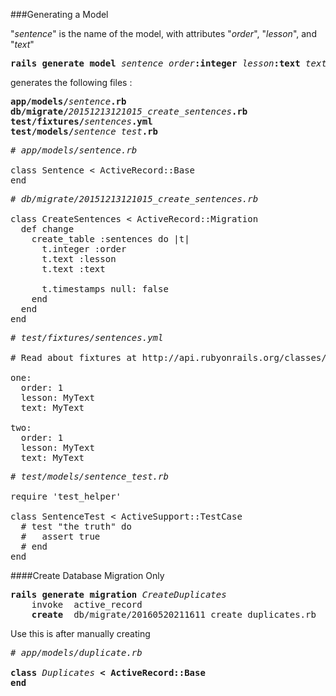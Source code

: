 ###Generating a Model

"<em>sentence</em>" is the name of the model, with attributes "<em>order</em>", "<em>lesson</em>", and "<em>text</em>"


<pre>
<b>rails generate model</b> <em>sentence</em> <em>order</em><b>:integer</b> <em>lesson</em><b>:text</b> <em>text</em><b>:text</b>
</pre>
generates the following files :
<pre>
<b>app/models/</b><em>sentence</em><b>.rb</b>
<b>db/migrate/</b><em>20151213121015_create_sentences</em><b>.rb</b>
<b>test/fixtures/</b><em>sentences</em><b>.yml</b>
<b>test/models/</b><em>sentence_test</em><b>.rb</b>
</pre>

<pre>
<em># app/models/sentence.rb</em>

class Sentence < ActiveRecord::Base
end
</pre>

<pre>
<em># db/migrate/20151213121015_create_sentences.rb</em>

class CreateSentences < ActiveRecord::Migration
  def change
    create_table :sentences do |t|
      t.integer :order
      t.text :lesson
      t.text :text

      t.timestamps null: false
    end
  end
end
</pre>

<pre>
<em># test/fixtures/sentences.yml</em>

# Read about fixtures at http://api.rubyonrails.org/classes/ActiveRecord/FixtureSet.html

one:
  order: 1
  lesson: MyText
  text: MyText

two:
  order: 1
  lesson: MyText
  text: MyText
</pre>

<pre>
<em># test/models/sentence_test.rb</em>

require 'test_helper'

class SentenceTest < ActiveSupport::TestCase
  # test "the truth" do
  #   assert true
  # end
end
</pre>

####Create Database Migration Only
<pre>
<b>rails generate migration</b> <em>CreateDuplicates</em>
    invoke  active_record  
    <b>create</b>  db/migrate/20160520211611_create_duplicates.rb
</pre>

Use this is after manually creating
<pre>
<em># app/models/duplicate.rb</em>

<b>class</b> <em>Duplicates</em> <b>< ActiveRecord::Base</b>
<b>end</b>
</pre>

